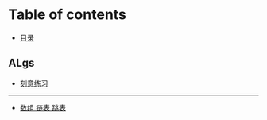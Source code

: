 # Table of contents

* [目录](README.md)

## ALgs

* [刻意练习](algs/ke-yi-lian-xi.md)

---

* [数组 链表 跳表](shu-zu-lian-biao-tiao-biao.md)

